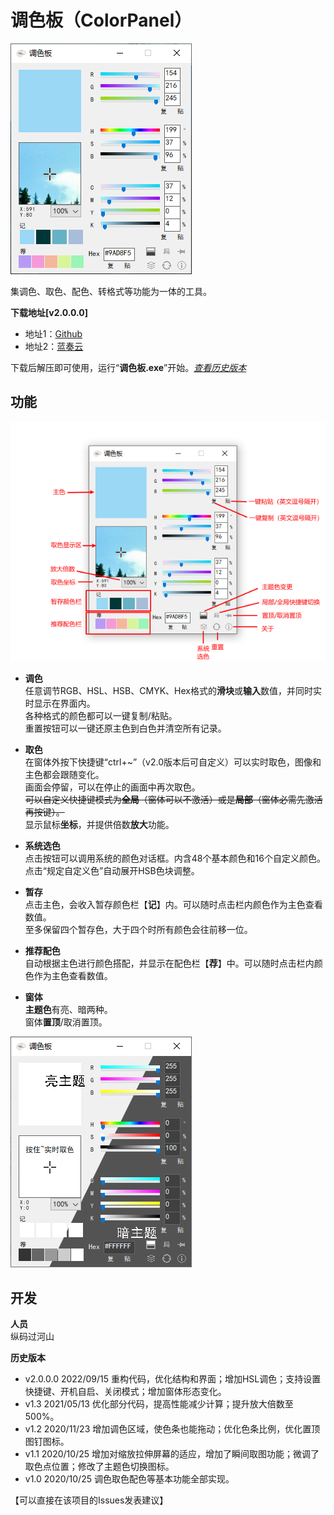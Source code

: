 # 调色板（ColorPanel）
![程序界面](https://github.com/tp1415926535/ColorPanel/raw/main/%E6%88%AA%E5%9B%BE/%E8%B0%83%E8%89%B2%E6%9D%BF%E4%B8%BB%E7%95%8C%E9%9D%A2.png)   

集调色、取色、配色、转格式等功能为一体的工具。   
   
**下载地址[v2.0.0.0]**   
- 地址1：[Github](https://github.com/tp1415926535/ColorPanel/raw/main/%E8%B0%83%E8%89%B2%E6%9D%BFv2.0.0.0.rar)   
- 地址2：[蓝奏云](https://wwp.lanzouw.com/iBM660bpchta)    
   
下载后解压即可使用，运行“**调色板.exe**”开始。*[查看历史版本](https://github.com/tp1415926535/ColorPanel#%E5%BC%80%E5%8F%91)*   
     
**功能**   
-   
![功能介绍](https://github.com/tp1415926535/ColorPanel/raw/main/%E6%88%AA%E5%9B%BE/%E8%B0%83%E8%89%B2%E6%9D%BF%E5%8A%9F%E8%83%BD%E4%B8%80%E6%A0%8F.png)
- **调色**  
任意调节RGB、HSL、HSB、CMYK、Hex格式的**滑块**或**输入**数值，并同时实时显示在界面内。    
各种格式的颜色都可以一键复制/粘贴。   
重置按钮可以一键还原主色到白色并清空所有记录。   

- **取色**     
在窗体外按下快捷键“ctrl+~”（v2.0版本后可自定义）可以实时取色，图像和主色都会跟随变化。   
画面会停留，可以在停止的画面中再次取色。    
~~可以自定义快捷键模式为**全局**（窗体可以不激活）或是**局部**（窗体必需先激活再按键）。~~    
显示鼠标**坐标**，并提供倍数**放大**功能。   

- **系统选色**   
点击按钮可以调用系统的颜色对话框。内含48个基本颜色和16个自定义颜色。点击“规定自定义色”自动展开HSB色块调整。

- **暂存**   
点击主色，会收入暂存颜色栏【**记**】内。可以随时点击栏内颜色作为主色查看数值。   
至多保留四个暂存色，大于四个时所有颜色会往前移一位。

- **推荐配色**   
自动根据主色进行颜色搭配，并显示在配色栏【**荐**】中。可以随时点击栏内颜色作为主色查看数值。   
   
- **窗体**   
**主题色**有亮、暗两种。   
窗体**置顶**/取消置顶。   
   
![主题样式](https://github.com/tp1415926535/ColorPanel/raw/main/%E6%88%AA%E5%9B%BE/%E8%B0%83%E8%89%B2%E6%9D%BF%E4%B8%BB%E9%A2%98.jpg)
   
**开发**   
-   
**人员**   
纵码过河山   
   
**历史版本**    
- v2.0.0.0 2022/09/15 重构代码，优化结构和界面；增加HSL调色；支持设置快捷键、开机自启、关闭模式；增加窗体形态变化。  
- v1.3 2021/05/13 优化部分代码，提高性能减少计算；提升放大倍数至500%。   
- v1.2 2020/11/23 增加调色区域，使色条也能拖动；优化色条比例，优化置顶图钉图标。   
- v1.1 2020/10/25 增加对缩放拉伸屏幕的适应，增加了瞬间取图功能；微调了取色点位置；修改了主题色切换图标。   
- v1.0 2020/10/25 调色取色配色等基本功能全部实现。   
    
【可以直接在该项目的Issues发表建议】   
